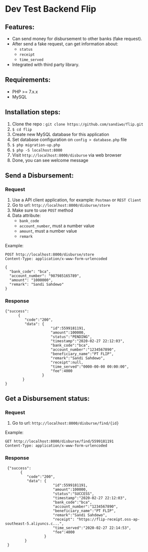 # Dev Test Backend Flip

## Features:
- Can send money for disbursement to other banks (fake request).
- After send a fake request, can get information about:
  - `status`
  - `receipt`
  - `time_served` 
- Integrated with third party library.

## Requirements:
- PHP >= 7.x.x
- MySQL

## Installation steps:
1. Clone the repo : `git clone https://github.com/sandiwo/flip.git`
2. `$ cd flip`
3. Create new MySQL database for this application
4. Set database configuration on `config > database.php` file
5. `$ php migration-up.php`
6. `$ php -S localhost:8000`
7. Visit `http://localhost:8000/disburse` via web browser
8. Done, you can see welcome message

## Send a Disbursement:

### Request
1. Use a API client application, for example: `Postman` or `REST Client`
2. Go to url: `http://localhost:8000/disburse/store`
3. Make sure to use `POST` method
4. Data attribute:
   - `bank_code`
   - `account_number`, must a number value
   - `amount`, must a number value
   - `remark`
 
Example:
```http
POST http://localhost:8000/disburse/store
Content-Type: application/x-www-form-urlencoded
 
{
  "bank_code": "bca",
  "account_number": "987985165789",
  "amount": "1000000",
  "remark": "Sandi Sahdewo"
}
```
 ### Response
 ```
 {"success":
       {
          "code":"200",
          "data": {
                      "id":5599181191,
                      "amount":100000,
                      "status":"PENDING",
                      "timestamp":"2020-02-27 22:12:03",
                      "bank_code":"bca",
                      "account_number":"1234567890",
                      "beneficiary_name":"PT FLIP",
                      "remark":"Sandi Sahdewo",
                      "receipt":null,
                      "time_served":"0000-00-00 00:00:00",
                      "fee":4000
                  }
         }
 }
```

## Get a Disbursement status:

### Request
1. Go to url: `http://localhost:8000/disburse/find/{id}`

Example:
```http
GET http://localhost:8000/disburse/find/5599181191
Content-Type: application/x-www-form-urlencoded
```

### Response
```
 {"success":
       {
          "code":"200",
          "data": {
                      "id":5599181191,
                      "amount":100000,
                      "status":"SUCCESS",
                      "timestamp":"2020-02-27 22:12:03",
                      "bank_code":"bca",
                      "account_number":"1234567890",
                      "beneficiary_name":"PT FLIP",
                      "remark":"Sandi Sahdewo",
                      "receipt": "https://flip-receipt.oss-ap-southeast-5.aliyuncs.c...",
                      "time_served":"2020-02-27 22:14:53",
                      "fee":4000
                  }
         }
 }
```
